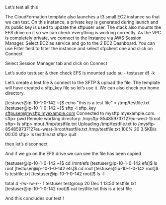 Let’s test all this

The CloudFormation template also launches a t3.small EC2 instance so that we can test. On this instance, a private key is generated during launch and its public key is used to update the sftpuser user.
The stack also mounts the EFS drive on it so we can check everything is working correctly.
As the VPC is completely private, we connect to the Instance via AWS Session Manager.
Select EC2 as service and go to the 2 EC2 Dashboard. You can use Filter field to filter the instance and select sfpclient one and click on Connect

Select Session Manager tab and click on Connect


Let’s sudo testuser & then check EFS is mounted
sudo su - testuser
df -k

Let’s create a test file & connect to the SFTP  & upload the file.
The template will have created a sftp_key file so let’s use it.
We can also check our home directory.

[testuser@ip-10-1-0-142 ~]$ echo "this is a test file" > /tmp/testfile.txt
[testuser@ip-10-1-0-142 ~]$ sftp -i sftp_key sftpuser@mysftp.myexample.com
Connected to mysftp.myexample.com.
sftp> pwd
Remote working directory: /mysftp-854859737127eu-west-1/root
sftp> ls
sftp> mput /tmp/testfile.txt
Uploading /tmp/testfile.txt to /mysftp-854859737127eu-west-1/root/testfile.txt
/tmp/testfile.txt                                                                                              100%   20     3.5KB/s   00:00
sftp> ls
testfile.txt
sftp> quit

then let’s disconnect

And  if we go on the EFS drive we can see the file has been copied

[testuser@ip-10-1-0-142 ~]$ cd /mnt/efs
[testuser@ip-10-1-0-142 efs]$ ls
root
[testuser@ip-10-1-0-142 efs]$ cd root
[testuser@ip-10-1-0-142 root]$ ls
testfile.txt
[testuser@ip-10-1-0-142 root]$ ls -l

total 4
-rw-rw-r-- 1 testuser testgroup 20 Dec  1 13:50 testfile.txt
[testuser@ip-10-1-0-142 root]$ cat testfile.txt
this is a test file

And this concludes our test !
